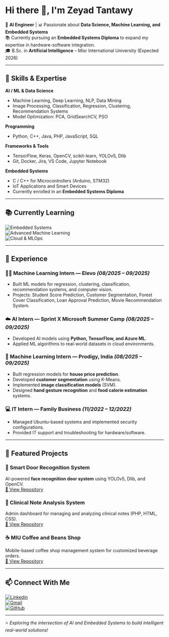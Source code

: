 # Hi there 👋, I'm Zeyad Tantawy

🤖 **AI Engineer** | 📊 Passionate about **Data Science, Machine Learning, and Embedded Systems**  
📚 Currently pursuing an **Embedded Systems Diploma** to expand my expertise in hardware-software integration.  
🎓 B.Sc. in **Artificial Intelligence** – Misr International University (Expected 2026)  

---

## 🔧 Skills & Expertise

**AI / ML & Data Science**  
- Machine Learning, Deep Learning, NLP, Data Mining  
- Image Processing, Classification, Regression, Clustering, Recommendation Systems  
- Model Optimization: PCA, GridSearchCV, PSO  

**Programming**  
- Python, C++, Java, PHP, JavaScript, SQL  

**Frameworks & Tools**  
- TensorFlow, Keras, OpenCV, scikit-learn, YOLOv5, Dlib  
- Git, Docker, Jira, VS Code, Jupyter Notebook  

**Embedded Systems**  
- C / C++ for Microcontrollers (Arduino, STM32)  
- IoT Applications and Smart Devices  
- Currently enrolled in an **Embedded Systems Diploma**  

---

## 📚 Currently Learning

![Embedded Systems](https://img.shields.io/badge/Embedded%20Systems-Diploma-orange?style=for-the-badge&logo=arduino&logoColor=white)  
![Advanced Machine Learning](https://img.shields.io/badge/Advanced%20Machine%20Learning-blue?style=for-the-badge&logo=tensorflow&logoColor=white)  
![Cloud & MLOps](https://img.shields.io/badge/Cloud%20%26%20MLOps-47A248?style=for-the-badge&logo=azuredevops&logoColor=white)  

---

## 🌟 Experience

### 🧑‍💻 Machine Learning Intern — **Elevo** *(08/2025 – 09/2025)*  
- Built ML models for regression, clustering, classification, recommendation systems, and computer vision.  
- Projects: Student Score Prediction, Customer Segmentation, Forest Cover Classification, Loan Approval Prediction, Movie Recommendation System.  

### ☁️ AI Intern — **Sprint X Microsoft Summer Camp** *(08/2025 – 09/2025)*  
- Developed AI models using **Python, TensorFlow, and Azure ML**.  
- Applied ML algorithms to real-world datasets in cloud environments.  

### 🧠 Machine Learning Intern — **Prodigy, India** *(08/2025 – 09/2025)*  
- Built regression models for **house price prediction**.  
- Developed **customer segmentation** using K-Means.  
- Implemented **image classification models** (SVM).  
- Designed **hand gesture recognition** and **food calorie estimation** systems.  

### 💻 IT Intern — **Family Business** *(11/2022 – 12/2022)*  
- Managed Ubuntu-based systems and implemented security configurations.  
- Provided IT support and troubleshooting for hardware/software.  

---

## 📂 Featured Projects

### 🔑 Smart Door Recognition System  
AI-powered **face recognition door system** using YOLOv5, Dlib, and OpenCV.  
[🔗 View Repository](https://github.com/Zeyad-Tantawy1/Samrt-Door-Recognition-System)

### 🏥 Clinical Note Analysis System  
Admin dashboard for managing and analyzing clinical notes (PHP, HTML, CSS).  
[🔗 View Repository](https://github.com/Zeyad-Tantawy1/Clinical_Note_Analysis)

### ☕ MIU Coffee and Beans Shop  
Mobile-based coffee shop management system for customized beverage orders.  
[🔗 View Repository](https://github.com/Zeyad-Tantawy1)

---

## 📫 Connect With Me
[![Linkedin](https://img.shields.io/badge/LinkedIn-0A66C2?style=for-the-badge&logo=linkedin&logoColor=white)](https://www.linkedin.com/in/zeyad-tantawy-6a5859314/)  
[![Gmail](https://img.shields.io/badge/Email-D14836?style=for-the-badge&logo=gmail&logoColor=white)](mailto:zeyadtantawy@gmail.com)  
[![GitHub](https://img.shields.io/badge/GitHub-181717?style=for-the-badge&logo=github&logoColor=white)](https://github.com/Zeyad-Tantawy1)  

---

⭐️ *Exploring the intersection of AI and Embedded Systems to build intelligent real-world solutions!*
